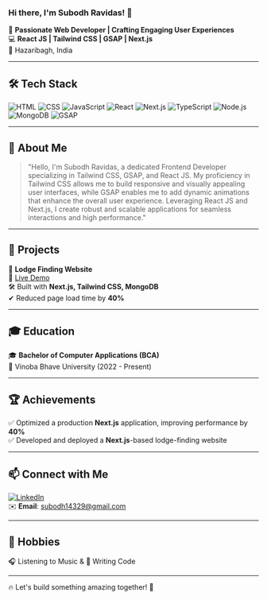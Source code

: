 ### Hi there, I'm Subodh Ravidas! 👋

🚀 **Passionate Web Developer | Crafting Engaging User Experiences**  
💻 **React JS | Tailwind CSS | GSAP | Next.js**  
📍 Hazaribagh, India  

---

## 🛠 Tech Stack

![HTML](https://img.shields.io/badge/-HTML-E34F26?style=flat-square&logo=html5&logoColor=white)
![CSS](https://img.shields.io/badge/-CSS-1572B6?style=flat-square&logo=css3&logoColor=white)
![JavaScript](https://img.shields.io/badge/-JavaScript-F7DF1E?style=flat-square&logo=javascript&logoColor=black)
![React](https://img.shields.io/badge/-React-61DAFB?style=flat-square&logo=react&logoColor=black)
![Next.js](https://img.shields.io/badge/-Next.js-000000?style=flat-square&logo=nextdotjs&logoColor=white)
![TypeScript](https://img.shields.io/badge/-TypeScript-3178C6?style=flat-square&logo=typescript&logoColor=white)
![Node.js](https://img.shields.io/badge/-Node.js-339933?style=flat-square&logo=node.js&logoColor=white)
![MongoDB](https://img.shields.io/badge/-MongoDB-47A248?style=flat-square&logo=mongodb&logoColor=white)
![GSAP](https://img.shields.io/badge/-GSAP-88CE02?style=flat-square&logo=greensock&logoColor=white)

---

## 📌 About Me

> "Hello, I'm Subodh Ravidas, a dedicated Frontend Developer specializing in Tailwind CSS, GSAP, and React JS. My proficiency in Tailwind CSS allows me to build responsive and visually appealing user interfaces, while GSAP enables me to add dynamic animations that enhance the overall user experience. Leveraging React JS and Next.js, I create robust and scalable applications for seamless interactions and high performance."

---

## 🎯 Projects

🔹 **Lodge Finding Website**  
🔗 [Live Demo](https://lodgeverse.netlify.app/)  
🛠 Built with **Next.js, Tailwind CSS, MongoDB**  
✔ Reduced page load time by **40%**

---

## 🎓 Education

🎓 **Bachelor of Computer Applications (BCA)**  
📍 Vinoba Bhave University (2022 - Present)

---

## 🏆 Achievements

✅ Optimized a production **Next.js** application, improving performance by **40%**  
✅ Developed and deployed a **Next.js**-based lodge-finding website  

---

## 📫 Connect with Me

[![LinkedIn](https://img.shields.io/badge/-LinkedIn-0A66C2?style=flat-square&logo=linkedin&logoColor=white)](https://www.linkedin.com/in/subodhravidas/)  
✉️ **Email**: [subodh14329@gmail.com](mailto:subodh14329@gmail.com)  

---

## 🎵 Hobbies
🎧 Listening to Music & 🎨 Writing Code

---

🔥 Let's build something amazing together! 🚀
